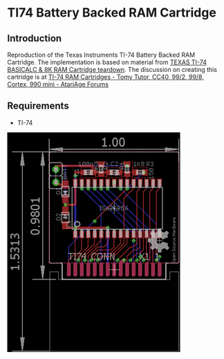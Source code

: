 # TI74 Battery Backed RAM Cartridge

## Introduction

Reproduction of the Texas Instruments TI-74 Battery Backed RAM Cartridge.  The implementation is based on material from [TEXAS TI-74 BASICALC &amp; 8K RAM Cartridge teardown](https://www.hpmuseum.org/forum/thread-7146.html). The discussion on creating this cartridge is at [TI-74 RAM Cartridges - Tomy Tutor, CC40, 99/2, 99/8, Cortex, 990 mini - AtariAge Forums](https://forums.atariage.com/topic/364366-ti-74-ram-cartridges/)

## Requirements

- TI-74

![Alt text](/pcb/TI74%20RAM%20v2%20PCB.png "TI-74 RAM Cart PCB") 
